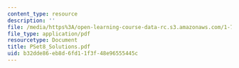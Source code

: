 ```yaml
---
content_type: resource
description: ''
file: /media/https%3A/open-learning-course-data-rc.s3.amazonaws.com/1-725j-chemicals-in-the-environment-fate-and-transport-fall-2004/b32dde86eb8d6fd11f3f48e96555445c_PSet8_Solutions.pdf
file_type: application/pdf
resourcetype: Document
title: PSet8_Solutions.pdf
uid: b32dde86-eb8d-6fd1-1f3f-48e96555445c
---
```

